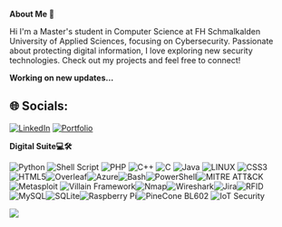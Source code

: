 **About Me 👋**

Hi I'm a Master's student in Computer Science at FH Schmalkalden University of Applied Sciences, focusing on Cybersecurity. Passionate about protecting digital information, I love exploring new security technologies. Check out my projects and feel free to connect! 

**Working on new updates...**
## 🌐 Socials:
[![LinkedIn](https://img.shields.io/badge/LinkedIn-%230077B5.svg?logo=linkedin&logoColor=white)](https://www.linkedin.com/in/joshua-porunnedath-biju-1219a720b/)
[![Portfolio](https://img.shields.io/badge/Portfolio-%23000000.svg?logo=Firefox&logoColor=white)](https://joshuapbiju.netlify.app/)



**Digital Suite💻🛠️**

![Python](https://img.shields.io/badge/python-3670A0?style=plastic&logo=python&logoColor=ffdd54) ![Shell Script](https://img.shields.io/badge/shell_script-%23121011.svg?style=plastic&logo=gnu-bash&logoColor=white) ![PHP](https://img.shields.io/badge/php-%23777BB4.svg?style=plastic&logo=php&logoColor=white) ![C++](https://img.shields.io/badge/c++-%2300599C.svg?style=plastic&logo=c%2B%2B&logoColor=white) ![C](https://img.shields.io/badge/c-%2300599C.svg?style=plastic&logo=c&logoColor=white)  ![Java](https://img.shields.io/badge/java-%23ED8B00.svg?style=plastic&logo=java&logoColor=white) ![LINUX](https://img.shields.io/badge/Linux-FCC624?style=plastic&logo=linux&logoColor=black) ![CSS3](https://img.shields.io/badge/css3-%231572B6.svg?style=plastic&logo=css3&logoColor=white)![HTML5](https://img.shields.io/badge/html5-%23E34F26.svg?style=plastic&logo=html5&logoColor=white)![Overleaf](https://img.shields.io/badge/Overleaf-%23FFFFFF.svg?style=plastic&logo=overleaf&logoColor=green)![Azure](https://img.shields.io/badge/Azure-%230078D4.svg?style=plastic&logo=azure&logoColor=white)![Bash](https://img.shields.io/badge/bash-%23121011.svg?style=plastic&logo=gnu-bash&logoColor=white)![PowerShell](https://img.shields.io/badge/powershell-%235391FE.svg?style=plastic&logo=powershell&logoColor=white)![MITRE ATT&CK](https://img.shields.io/badge/MITRE%20ATT&CK-%23C8102E.svg?style=plastic&logo=mitre&logoColor=white)![Metasploit](https://img.shields.io/badge/Metasploit-%23008CBA.svg?style=plastic&logo=metasploit&logoColor=white)
![Villain Framework](https://img.shields.io/badge/Villain%20Framework-%23FF0000.svg?style=plastic&logo=security&logoColor=white)![Nmap](https://img.shields.io/badge/Nmap-%230074A3.svg?style=plastic&logo=nmap&logoColor=white)![Wireshark](https://img.shields.io/badge/Wireshark-%231672A8.svg?style=plastic&logo=wireshark&logoColor=white)![Jira](https://img.shields.io/badge/Jira-%230052CC.svg?style=plastic&logo=jira&logoColor=white)![RFID](https://img.shields.io/badge/RFID-%23008080.svg?style=plastic&logo=nfc&logoColor=white)![MySQL](https://img.shields.io/badge/mysql-%234479A1.svg?style=plastic&logo=mysql&logoColor=white)![SQLite](https://img.shields.io/badge/sqlite-%23003B57.svg?style=plastic&logo=sqlite&logoColor=white)![Raspberry Pi](https://img.shields.io/badge/Raspberry%20Pi-A22846.svg?style=plastic&logo=raspberrypi&logoColor=white)![PineCone BL602](https://img.shields.io/badge/PineCone%20BL602-%2300ADEF.svg?style=plastic&logo=bl602&logoColor=white)
![IoT Security](https://img.shields.io/badge/IoT%20Security-%23FF6F00.svg?style=plastic&logo=internet-of-things&logoColor=white)









[![](https://visitcount.itsvg.in/api?id=JOSHUA&label=Profile%20View%20&color=5&icon=5&pretty=false)](https://visitcount.itsvg.in)
